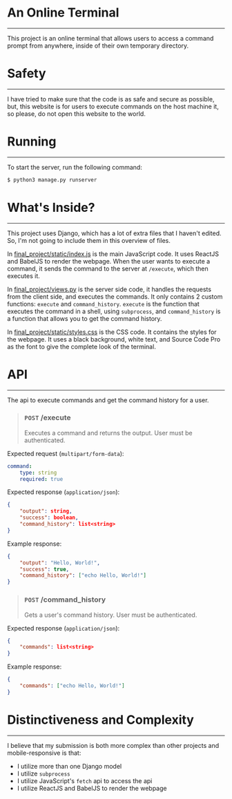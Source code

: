 # An Online Terminal

---

This project is an online terminal that allows users to access a command prompt from anywhere, inside of their own temporary directory.

# Safety

---

I have tried to make sure that the code is as safe and secure as possible, but, this website is for users to execute commands on the host machine it, so please, do not open this website to the world.

# Running

---

To start the server, run the following command:

```bash
$ python3 manage.py runserver
```

# What's Inside?

---

This project uses Django, which has a lot of extra files that I haven't edited. So, I'm not going to include them in this overview of files.

In [final_project/static/index.js](./final_project/static/index.js) is the main JavaScript code. It uses ReactJS and BabelJS to render the webpage. When the user wants to execute a command, it sends the command to the server at `/execute`, which then executes it.

In [final_project/views.py](./final_project/views.py) is the server side code, it handles the requests from the client side, and executes the commands. It only contains 2 custom functions: `execute` and `command_history`. `execute` is the function that executes the command in a shell, using `subprocess`, and `command_history` is a function that allows you to get the command history.

In [final_project/static/styles.css](./final_project/static/styles.css) is the CSS code. It contains the styles for the webpage. It uses a black background, white text, and Source Code Pro as the font to give the complete look of the terminal.

# API

---

The api to execute commands and get the command history for a user.

> ### `POST` /execute
>
> Executes a command and returns the output. User must be authenticated.

Expected request (`multipart/form-data`):

```yaml
command:
    type: string
    required: true
```

Expected response (`application/json`):

```json
{
    "output": string,
    "success": boolean,
    "command_history": list<string>
}
```

Example response:

```json
{
    "output": "Hello, World!",
    "success": true,
    "command_history": ["echo Hello, World!"]
}
```

> ### `POST` /command_history
>
> Gets a user's command history. User must be authenticated.

Expected response (`application/json`):

```json
{
    "commands": list<string>
}
```

Example response:

```json
{
    "commands": ["echo Hello, World!"]
}
```

# Distinctiveness and Complexity

---

I believe that my submission is both more complex than other projects and mobile-responsive is that:

-   I utilize more than one Django model
-   I utilize `subprocess`
-   I utilize JavaScript's `fetch` api to access the api
-   I utilize ReactJS and BabelJS to render the webpage
